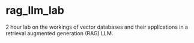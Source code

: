 # rag_llm_lab
2 hour lab on the workings of vector databases and their applications in a retrieval augmented generation (RAG) LLM.
